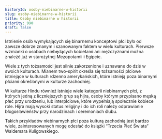 ```yaml
---
historyId: osoby-niebinarne-w-historii
slug: osoby-niebinarne-w-historii
title: Osoby niebinarne w historii
priority: 990
draft: false
---
```

Istnienie osób wymykających się binarnemu konceptowi płci było od zawsze dobrze znanym i szanowanym faktem w wielu kulturach. Pierwsze wzmianki o osobach niebędących kobietami ani mężczyznami można znaleźć już w starożytnej Mezopotamii i Egipcie. 

Wiele z tych tożsamości jest silnie zakorzenione i uznawane do dziś w swoich kulturach. Mianem two-spirit określa się tożsamości płciowe istniejące w kulturach rdzenno amerykańskich, które istnieją poza binarnymi płciami określonymi w kulturze zachodniej. 

W kulturze Hindu również istnieje wiele kategorii niebinarnych płci, z których jedną z liczniejszych grup są hijra, osoby którym przypisano męską płeć przy urodzeniu, lub interpłciowe, które wypełniają społecznie kobiece role. Hijra mają wysoki status religijny i do ich roli należy odprawianie błogosławieństw przy narodzinach i ceremoniach ślubu. 

Takich przykładów niebinarnych płci poza kulturą zachodnią jest bardzo wiele, zainteresowanych mogę odesłać do książki “Trzecia Płeć Świata” Waldemara Kuligowskiego.